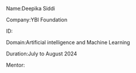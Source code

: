 Name:Deepika Siddi

Company:YBI Foundation

ID:

Domain:Artificial intelligence and Machine Learning

Duration:July to August 2024

Mentor:
